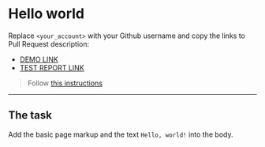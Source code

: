 # Hello world

Replace `<your_account>` with your Github username and copy the links to Pull Request description:

- [DEMO LINK](https://SalehBUD.github.io/layout_hello-world/)
- [TEST REPORT LINK](https://SalehBUD.github.io/layout_hello-world/report/html_report/)

> Follow [this instructions](https://mate-academy.github.io/layout_task-guideline/#how-to-solve-the-layout-tasks-on-github)

---

## The task

Add the basic page markup and the text `Hello, world!` into the body.
